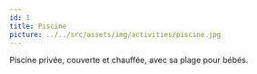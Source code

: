 ```yaml
---
id: 1
title: Piscine
picture: ../../src/assets/img/activities/piscine.jpg
---
```

Piscine privée, couverte et chauffée, avec sa plage pour bébés.
